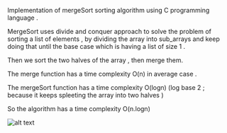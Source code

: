 Implementation of mergeSort sorting algorithm using C programming language .

MergeSort uses divide and conquer approach to solve the problem of sorting a list of elements , by dividing the array into sub_arrays and keep doing that until the base case which is having a list of size 1 .

Then we sort the two halves of the array , then merge them.

The merge function has a time complexity O(n) in average case .

The mergeSort function has a time complexity O(logn) (log base 2 ; because it keeps spleeting the array into two halves ) 

So the algorithm has a time complexity O(n.logn)

![alt text](https://upload.wikimedia.org/wikipedia/commons/c/cc/Merge-sort-example-300px.gif)
